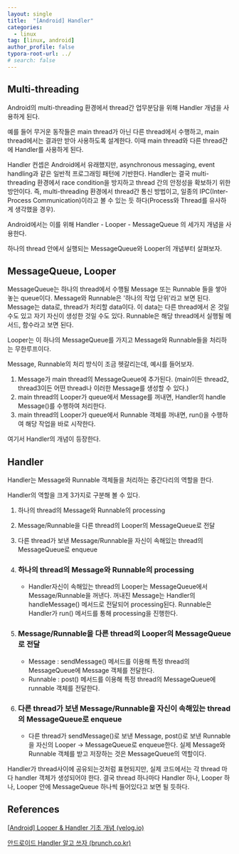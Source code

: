 ```yaml
---
layout: single
title:  "[Android] Handler"
categories: 
  - linux
tag: [linux, android]
author_profile: false
typora-root-url: ../
# search: false
---
```

## Multi-threading

Android의 multi-threading 환경에서 thread간 업무분담을 위해 Handler 개념을 사용하게 된다.

예를 들어 무거운 동작들은 main thread가 아닌 다른 thread에서 수행하고, main thread에서는 결과만 받아 사용하도록 설계한다. 이때 main thread와 다른 thread간에 Handler를 사용하게 된다.

Handler 컨셉은 Android에서 유래했지만, asynchronous messaging, event handling과 같은 일반적 프로그래밍 패턴에 기반한다. Handler는 결국 multi-threading 환경에서 race condition을 방지하고 thread 간의 안정성을 확보하기 위한 방안이다. 즉, multi-threading 환경에서 thread간 통신 방법이고, 일종의 IPC(Inter-Process Communication)이라고 볼 수 있는 듯 하다(Process와 Thread를 유사하게 생각했을 경우).

Android에서는 이를 위해 Handler - Looper - MessageQueue 의 세가지 개념을 사용한다.

하나의 thread 안에서 실행되는 MessageQueue와 Looper의 개념부터 살펴보자.



## MessageQueue, Looper

MessageQueue는 하나의 thread에서 수행될 Message 또는 Runnable 들을 쌓아놓는 queue이다. Message와 Runnable은 '하나의 작업 단위'라고 보면 된다. Message는 data로, thread가 처리할 data이다. 이 data는 다른 thread에서 온 것일 수도 있고 자기 자신이 생성한 것일 수도 있다. Runnable은 해당 thread에서 실행될 메서드, 함수라고 보면 된다.

Looper는 이 하나의 MessageQueue를 가지고 Message와 Runnable들을 처리하는 무한루프이다.

Message, Runnable의 처리 방식이 조금 헷갈리는데, 예시를 들어보자.

1. Message가 main thread의 MessageQueue에 추가된다. (main이든 thread2, thread3이든 어떤 thread나 이러한 Message를 생성할 수 있다.)
2. main thread의 Looper가 queue에서 Message를 꺼내면, Handler의 handle Message()를 수행하여 처리한다.
3. main thread의 Looper가 queue에서 Runnable 객체를 꺼내면, run()을 수행하여 해당 작업을 바로 시작한다.

여기서 Handler의 개념이 등장한다.



## Handler

Handler는 Message와 Runnable 객체들을 처리하는 중간다리의 역할을 한다.

Handler의 역할을 크게 3가지로 구분해 볼 수 있다.

1. 하나의 thread의 Message와 Runnable의 processing

2. Message/Runnable을 다른 thread의 Looper의 MessageQueue로 전달

3. 다른 thread가 보낸 Message/Runnable을 자신이 속해있는 thread의 MessageQueue로 enqueue

   

1. ### 하나의 thread의 Message와 Runnable의 processing

   - Handler자신이 속해있는 thread의 Looper는 MessageQueue에서 Message/Runnable을 꺼낸다. 꺼내진 Message는 Handler의 handleMessage() 메서드로 전달되어 processing된다. Runnable은 Handler가 run() 메서드를 통해 processing을 진행한다.

2. ### Message/Runnable을 다른 thread의 Looper의 MessageQueue로 전달

   - Message : sendMessage() 메서드를 이용해 특정 thread의 MessageQueue에 Message 객체를 전달한다.
   - Runnable : post() 메서드를 이용해 특정 thread의 MessageQueue에 runnable 객체를 전달한다.

3. ### 다른 thread가 보낸 Message/Runnable을 자신이 속해있는 thread의 MessageQueue로 enqueue

   - 다른 thread가 sendMessage()로 보낸 Message, post()로 보낸 Runnable을 자신의 Looper -> MessageQueue로 enqueue한다. 실제 Message와 Runnable 객체를 받고 저장하는 것은 MessageQueue의 역할이다.

Handler가 thread사이에 공유되는것처럼 표현되지만, 실제 코드에서는 각 thread 마다 handler 객체가 생성되어야 한다. 결국 thread 하나마다 Handler 하나, Looper 하나, Looper 안에 MessageQueue 하나씩 들어있다고 보면 될 듯하다.



## References

[[Android\] Looper & Handler 기초 개념 (velog.io)](https://velog.io/@haero_kim/Android-Looper-Handler-기초-개념)

[안드로이드 Handler 알고 쓰자 (brunch.co.kr)](https://brunch.co.kr/@mystoryg/84)

